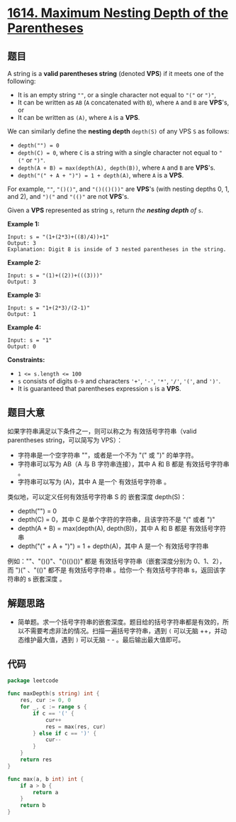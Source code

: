 # [1614. Maximum Nesting Depth of the Parentheses](https://leetcode.com/problems/maximum-nesting-depth-of-the-parentheses/)

## 题目

A string is a **valid parentheses string** (denoted **VPS**) if it meets one of the following:

- It is an empty string `""`, or a single character not equal to `"("` or `")"`,
- It can be written as `AB` (`A` concatenated with `B`), where `A` and `B` are **VPS**'s, or
- It can be written as `(A)`, where `A` is a **VPS**.

We can similarly define the **nesting depth** `depth(S)` of any VPS `S` as follows:

- `depth("") = 0`
- `depth(C) = 0`, where `C` is a string with a single character not equal to `"("` or `")"`.
- `depth(A + B) = max(depth(A), depth(B))`, where `A` and `B` are **VPS**'s.
- `depth("(" + A + ")") = 1 + depth(A)`, where `A` is a **VPS**.

For example, `""`, `"()()"`, and `"()(()())"` are **VPS**'s (with nesting depths 0, 1, and 2), and `")("` and `"(()"` are not **VPS**'s.

Given a **VPS** represented as string `s`, return *the **nesting depth** of* `s`.

**Example 1:**

```
Input: s = "(1+(2*3)+((8)/4))+1"
Output: 3
Explanation: Digit 8 is inside of 3 nested parentheses in the string.
```

**Example 2:**

```
Input: s = "(1)+((2))+(((3)))"
Output: 3
```

**Example 3:**

```
Input: s = "1+(2*3)/(2-1)"
Output: 1
```

**Example 4:**

```
Input: s = "1"
Output: 0
```

**Constraints:**

- `1 <= s.length <= 100`
- `s` consists of digits `0-9` and characters `'+'`, `'-'`, `'*'`, `'/'`, `'('`, and `')'`.
- It is guaranteed that parentheses expression `s` is a **VPS**.

## 题目大意

如果字符串满足以下条件之一，则可以称之为 有效括号字符串（valid parentheses string，可以简写为 VPS）：

- 字符串是一个空字符串 ""，或者是一个不为 "(" 或 ")" 的单字符。
- 字符串可以写为 AB（A 与 B 字符串连接），其中 A 和 B 都是 有效括号字符串 。
- 字符串可以写为 (A)，其中 A 是一个 有效括号字符串 。

类似地，可以定义任何有效括号字符串 S 的 嵌套深度 depth(S)：

- depth("") = 0
- depth(C) = 0，其中 C 是单个字符的字符串，且该字符不是 "(" 或者 ")"
- depth(A + B) = max(depth(A), depth(B))，其中 A 和 B 都是 有效括号字符串
- depth("(" + A + ")") = 1 + depth(A)，其中 A 是一个 有效括号字符串

例如：""、"()()"、"()(()())" 都是 有效括号字符串（嵌套深度分别为 0、1、2），而 ")(" 、"(()" 都不是 有效括号字符串 。给你一个 有效括号字符串 s，返回该字符串的 s 嵌套深度 。

## 解题思路

- 简单题。求一个括号字符串的嵌套深度。题目给的括号字符串都是有效的，所以不需要考虑非法的情况。扫描一遍括号字符串，遇到 `(` 可以无脑 ++，并动态维护最大值，遇到 `)` 可以无脑 - - 。最后输出最大值即可。

## 代码

```go
package leetcode

func maxDepth(s string) int {
    res, cur := 0, 0
    for _, c := range s {
        if c == '(' {
            cur++
            res = max(res, cur)
        } else if c == ')' {
            cur--
        }
    }
    return res
}

func max(a, b int) int {
    if a > b {
        return a
    }
    return b
}
```